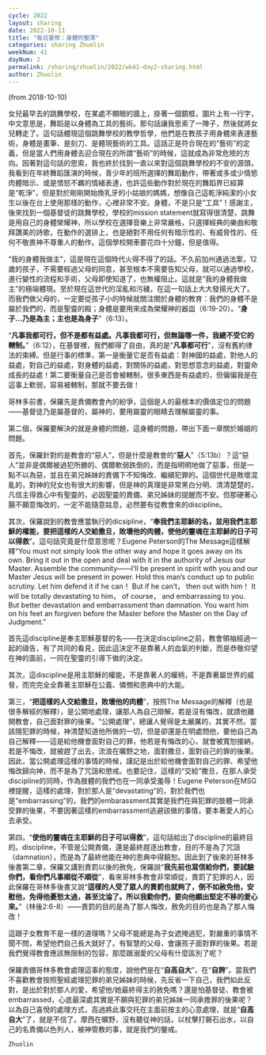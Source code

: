 ```yaml
---
cycle: 2022
layout: sharing
date: 2022-10-11
title: "每日靈修：身體的聖潔"
categories: sharing Zhuolin
weekNum: 41
dayNum: 2
permalink: /sharing/zhuolin/2022/wk41-day2-sharing.html
author: Zhuolin
---
```

(from 2018-10-10)

女兒最早去的跳舞學校，在某處不顯眼的牆上，掛著一個鏡框，圖片上有一行字，中文意思是，舞蹈是以身體為工具的藝術。那句話讓我思索了一陣子，然後就將女兒轉走了。這句話體現這個跳舞學校的教學哲學，他們是在教孩子用身體來表達藝術，身體是畫筆、是刻刀、是體現藝術的工具。這話正是符合現在的“藝術”的定義，但是當人們用身體去迎合現在的所謂“藝術”的時候，這就成為非常危險的方向。因著對這句話的思索，我也終於找到一直以來對這個跳舞學校的不安的源頭，我看到在年終舞蹈匯演的時候，青少年的班所選擇的舞蹈動作，帶著或多或少情慾肉體暗示、或是憤怒不羈的情緒表達，也許這些動作對於現在的舞蹈界已經算是“乾淨”，但是對於剛剛開始換乳牙的小姑娘的媽媽，想像自己這乾淨純潔的小女生以後在台上使用那樣的動作，心裡非常不安。身體，不是只是“工具”！感謝主，後來找到一個基督徒的跳舞學校，學校的mission statement就寫得很清楚，跳舞是用自己的身體榮耀神，所以學校在選擇音樂上非常嚴格，只選擇經典的樂曲和敬拜讚美的詩歌，在動作的選排上，也是絕對不用任何有暗示性的、有威脅性的、任何不敬畏神不尊重人的動作。這個學校開車要花四十分鐘，但是值得。

“我的身體我做主”，這是現在這個時代火得不得了的話。不久前加州通過法案，12歲的孩子，不需要經過父母的同意，甚至根本不需要告知父母，就可以通過學校，進行變性的流程和手術，父母即使知道了，也無權阻止。這就是“我的身體我做主”的極端體現。至於現在這世代的淫亂和污穢，在這一句話上大大發揚光大了。而我們做父母的，一定要從孩子小的時候就關注關於身體的教育：我們的身體不是屬於我們的，而是聖靈的殿；身體是要用來成為榮耀神的器皿（6:19-20）。“**身子…乃是為主；主也是為身子**”（6:13）。

“**凡事我都可行，但不是都有益處。凡事我都可行，但無論哪一件，我總不受它的轄制。**”（6:12），在基督裡，我們都得了自由，真的是“**凡事都可行**”，沒有舊約律法的束縛。但是行事的標準，第一是衡量它是否有益處：對神國的益處，對他人的益處，對自己的益處，對身體的益處，對關係的益處，對思想意念的益處，對靈命成長的益處！第二要衡量自己是否會被轄制，很多東西是有益處的，但偏偏我是在這事上軟弱，容易被轄制，那就不要去做！

哥林多前書，保羅先是責備教會內的紛爭，這個是人的最根本的價值定位的問題——基督徒乃是屬基督的，屬神的，要用屬靈的眼睛去理解屬靈的事。

第二個，保羅要解決的就是身體的問題，這身體的問題，帶出下面一章關於婚姻的問題。

首先，保羅針對的是教會的“惡人”，但是什麼是教會的“**惡人**”（5:13b）？這“惡人”並非是偶爾被過犯所勝的、偶爾軟弱跌倒的，而是指明明地做了惡事，但是一點不以為惡，並且在弟兄姊妹的責備下不知悔改、繼續犯罪的。這個世代是敗壞混亂的，對神的兒女也有很大的影響，但是神的真理是非常黑白分明、清清楚楚的，凡信主得救心中有聖靈的，必因聖靈的責備、弟兄姊妹的提醒而不安。但那硬著心腸不願意悔改的，一定不能隨意姑息，必然要有從教會來的discipline。

其次，保羅說到的教會應當執行的dicsipline，“**奉我們主耶穌的名，並用我們主耶穌的權能，要把這樣的人交給撒旦，敗壞他的肉體，使他的靈魂在主耶穌的日子可以得救**”。這句話究竟是什麼意思呢？Eugene Peterson的The Message這樣解釋“You must not simply look the other way and hope it goes away on its own. Bring it out in the open and deal with it in the authority of Jesus our Master. Assemble the community——I’ll be present in spirit with you and our Master Jesus will be present in power. Hold this man’s conduct up to public scrutiny. Let him defend it if he can！ But if he can’t， then out with him！ It will be totally devastating to him， of course， and embarrassing to you. But better devastation and embarrassment than damnation. You want him on his feet an forgiven before the Master before the Master on the Day of Judgment.”

首先這discipline是奉主耶穌基督的名——在決定discipline之前，教會領袖經過一起的禱告，有了共同的看見，因此這決定不是靠著人的血氣的判斷，而是恭敬仰望在神的面前，一同在聖靈的引導下做的決定。

其次，這discipline是用主耶穌的權能，不是靠著人的權柄，不是靠著屬世界的威脅，而完完全全靠著主耶穌在公義、憐憫和恩典中的大能。

第三，“**把這樣的人交給撒旦，敗壞他的肉體**”，按照The Message的解釋（也是很多解經的解釋），是公開地處理，讓那人為自己辯解，若是沒有悔改，就請他離開教會，自己面對罪的後果。“公開處理”，總讓人覺得是太嚴厲的，其實不然。當該隱犯罪的時候，神清楚知道他所做的一切，但是卻還是在明處問他，要他自己為自己解釋——這是給他機會面對自己的罪，他若是有悔改的心，就會被寬恕接納，若是不悔改，就被趕了出去，流浪在曠野之地，面對撒旦，面對自己的罪的後果。因此，當公開處理這樣的事情的時候，謹記是出於給他機會面對自己的罪、希望他悔改歸向神，而不是為了咒詛和懲戒。也要記住，這樣的“交給”撒旦，在那人承受discipline的同時，作為肢體的我們也在一同承受羞辱！Eugene Peterson在MSG裡提醒，這樣的處理，對於那人是“devastating”的，對於我們也是“embarrassing”的，我們的embarassment其實是我們在與犯罪的肢體一同承受罪的後果，不要因著這樣的embarrassment逃避該做的事情，要本著愛人的心去承受。

第四，“**使他的靈魂在主耶穌的日子可以得救**”，這句話給出了discipline的最終目的。discipline，不管是公開責備，還是最終趕逐出教會，目的不是為了咒詛（damnation），而是為了最終他能在神的恩典中得饒恕。因此到了後來的哥林多後書第二章，保羅又講到責罰以後的赦免，保羅說“**我先前也寫信給你們，要試驗你們，看你們凡事順從不順從**”，看來哥林多教會非常順從，責罰了犯罪的人，因此保羅在哥林多後書又說“**這樣的人受了眾人的責罰也就夠了，倒不如赦免他，安慰他，免得他憂愁太過，甚至沈淪了。所以我勸你們，要向他顯出堅定不移的愛心來。**”（林後2:6-8）——責罰的目的是為了那人悔改，赦免的目的也是為了那人悔改！

這跟子女教育不是一樣的道理嗎？父母不能總是為子女遮掩過犯，對嚴重的事情不聞不問，希望他們自己長大就好了。有智慧的父母，會讓孩子面對罪的後果。若是我們覺得教會應該無限制的包容，那麼跟溺愛的父母有什麼區別了呢？

保羅責備哥林多教會處理這事的態度，說他們是在“**自高自大**”，在“**自誇**”。當我們不喜歡教會按照聖經處理犯罪的弟兄姊妹的時候，先反省一下自己，我們如此反對，是出於對於那人的愛，希望他/她最終得主的赦免嗎？還是怕基督徒、教會被embarrassed，心底最深處其實是不願與犯罪的弟兄姊妹一同承擔罪的後果呢？以為自己喜悅的處理方式，高過將此事交托在主面前按主的心意處理，就是“**自高自大**”了，就是不信了。摩西在曠野，沒有聽從神的話，以杖擊打磐石出水，以自己的名責備以色列人，被神管教的事，就是我們的鑒戒。

`Zhuolin`
